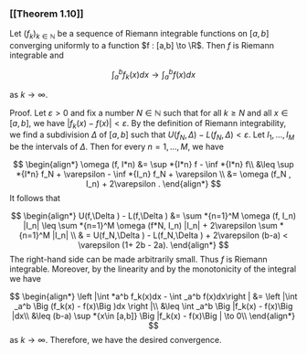 ### [[Theorem 1.10]]

Let $(f_k)_{k\in \mathbb {N}}$ be a sequence of Riemann integrable functions on $[a,b]$ converging uniformly to a function $f : [a,b] \to \R$. Then $f$ is Riemann integrable and

$$ \int _a^b f_k(x)dx \to \int _a^b f(x)dx $$

as $k \to \infty$.

Proof. Let $\varepsilon > 0$ and fix a number $N \in \mathbb {N}$ such that for all $k \geq N$ and all $x \in [a, b]$, we have $|f_k (x) - f (x)| < \varepsilon$. By the definition of Riemann integrability, we find a subdivision $\Delta$ of $[a,b]$ such that $U(f_N,\Delta ) - L(f_N,\Delta ) < \varepsilon$. Let $I_1,...,I_M$ be the intervals of $\Delta$. Then for every $n = 1,...,M$, we have



$$ \begin{align*} \omega (f, I*n) &= \sup *{I*n} f - \inf *{I*n} f\\ &\leq \sup *{I*n} f_N + \varepsilon - \inf *{I_n} f_N + \varepsilon \\ &= \omega (f_N , I_n) + 2\varepsilon . \end{align*} $$ It follows that



$$ \begin{align*} U(f,\Delta ) - L(f,\Delta ) &= \sum *{n=1}^M \omega (f, I_n) |I_n| \leq \sum *{n=1}^M \omega (f*N, I_n) |I_n| + 2\varepsilon \sum *{n=1}^M |I_n| \\ & = U(f_N,\Delta ) - L(f_N,\Delta ) + 2\varepsilon (b-a) < \varepsilon (1+ 2b - 2a). \end{align*} $$ The right-hand side can be made arbitrarily small. Thus $f$ is Riemann integrable. Moreover, by the linearity and by the monotonicity of the integral we have



$$ \begin{align*} \left |\int *a^b f_k(x)dx - \int _a^b f(x)dx\right | &= \left |\int _a^b \Big (f_k(x) - f(x)\Big )dx \right |\\ &\leq \int _a^b \Big |f_k(x) - f(x)\Big |dx\\ &\leq (b-a) \sup *{x\in [a,b]} \Big |f_k(x) - f(x)\Big | \to 0\\ \end{align*} $$ as $k\to \infty$. Therefore, we have the desired convergence.